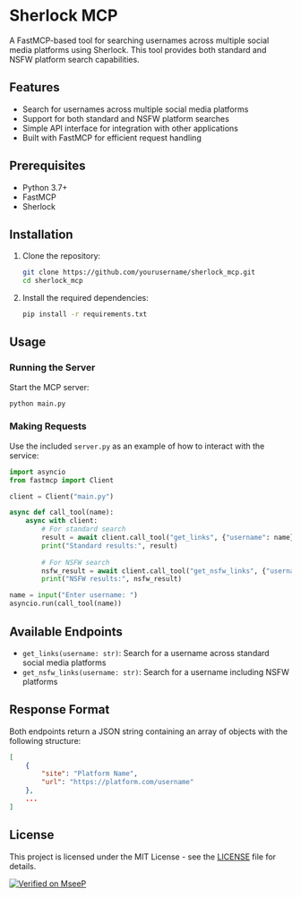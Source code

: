 # Sherlock MCP

A FastMCP-based tool for searching usernames across multiple social media platforms using Sherlock. This tool provides both standard and NSFW platform search capabilities.

## Features

- Search for usernames across multiple social media platforms
- Support for both standard and NSFW platform searches
- Simple API interface for integration with other applications
- Built with FastMCP for efficient request handling

## Prerequisites

- Python 3.7+
- FastMCP
- Sherlock

## Installation

1. Clone the repository:
   ```bash
   git clone https://github.com/yourusername/sherlock_mcp.git
   cd sherlock_mcp
   ```

2. Install the required dependencies:
   ```bash
   pip install -r requirements.txt
   ```

## Usage

### Running the Server

Start the MCP server:
```bash
python main.py
```

### Making Requests

Use the included `server.py` as an example of how to interact with the service:

```python
import asyncio
from fastmcp import Client

client = Client("main.py")

async def call_tool(name):
    async with client:
        # For standard search
        result = await client.call_tool("get_links", {"username": name})
        print("Standard results:", result)
        
        # For NSFW search
        nsfw_result = await client.call_tool("get_nsfw_links", {"username": name})
        print("NSFW results:", nsfw_result)

name = input("Enter username: ")
asyncio.run(call_tool(name))
```

## Available Endpoints

- `get_links(username: str)`: Search for a username across standard social media platforms
- `get_nsfw_links(username: str)`: Search for a username including NSFW platforms

## Response Format

Both endpoints return a JSON string containing an array of objects with the following structure:

```json
[
    {
        "site": "Platform Name",
        "url": "https://platform.com/username"
    },
    ...
]
```

## License

This project is licensed under the MIT License - see the [LICENSE](LICENSE) file for details.

[![Verified on MseeP](https://mseep.ai/badge.svg)](https://mseep.ai/app/9a7df53f-dece-40c1-8819-beb0cf73e960)
